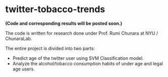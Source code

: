 # twitter-tobacco-trends

**(Code and corresponding results will be posted soon.)**

The code is written for research done under Prof. Rumi Chunara at NYU / ChunaraLab.

The entire project is divided into two parts:

* Predict age of the twitter user using SVM Classification model.
* Analyze the alcohol/tobacco consumption habits of under age and legal age users.
